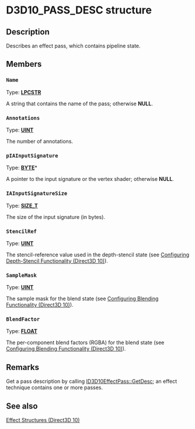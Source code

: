 # D3D10_PASS_DESC structure

## Description

Describes an effect pass, which contains pipeline state.

## Members

### `Name`

Type: **[LPCSTR](https://learn.microsoft.com/windows/desktop/WinProg/windows-data-types)**

A string that contains the name of the pass; otherwise **NULL**.

### `Annotations`

Type: **[UINT](https://learn.microsoft.com/windows/desktop/WinProg/windows-data-types)**

The number of annotations.

### `pIAInputSignature`

Type: **[BYTE](https://learn.microsoft.com/windows/desktop/WinProg/windows-data-types)***

A pointer to the input signature or the vertex shader; otherwise **NULL**.

### `IAInputSignatureSize`

Type: **[SIZE_T](https://learn.microsoft.com/windows/desktop/WinProg/windows-data-types)**

The size of the input signature (in bytes).

### `StencilRef`

Type: **[UINT](https://learn.microsoft.com/windows/desktop/WinProg/windows-data-types)**

The stencil-reference value used in the depth-stencil state (see [Configuring Depth-Stencil Functionality (Direct3D 10)](https://learn.microsoft.com/windows/desktop/direct3d11/d3d10-graphics-programming-guide-depth-stencil)).

### `SampleMask`

Type: **[UINT](https://learn.microsoft.com/windows/desktop/WinProg/windows-data-types)**

The sample mask for the blend state (see [Configuring Blending Functionality (Direct3D 10)](https://learn.microsoft.com/windows/desktop/direct3d11/d3d10-graphics-programming-guide-blend-state)).

### `BlendFactor`

Type: **[FLOAT](https://learn.microsoft.com/windows/desktop/WinProg/windows-data-types)**

The per-component blend factors (RGBA) for the blend state (see [Configuring Blending Functionality (Direct3D 10)](https://learn.microsoft.com/windows/desktop/direct3d11/d3d10-graphics-programming-guide-blend-state)).

## Remarks

Get a pass description by calling [ID3D10EffectPass::GetDesc](https://learn.microsoft.com/windows/desktop/api/d3d10effect/nf-d3d10effect-id3d10effectpass-getdesc); an effect technique contains one or more passes.

## See also

[Effect Structures (Direct3D 10)](https://learn.microsoft.com/windows/desktop/direct3d10/d3d10-graphics-reference-effect-structures)